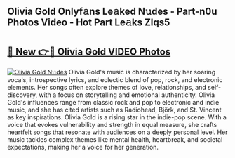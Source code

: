 ## Olivia Gold Onlyf𝚊ns Le𝚊ked N𝚞des - Part-n0u Photos Video - Hot Part Le𝚊ks ZIqs5

# <h2><a href="http://ac36321.deff.icu/?id=Olivia+Gold">🔗 New 👉🔴 Olivia Gold VIDEO Photos</a></h2>

[![Olivia Gold N𝚞des](https://i.imgur.com/rIISA9y.gif)](http://ac36321.deff.icu/?id=Olivia+Gold)
Olivia Gold's music is characterized by her soaring vocals, introspective lyrics, and eclectic blend of pop, rock, and electronic elements. Her songs often explore themes of love, relationships, and self-discovery, with a focus on storytelling and emotional authenticity. Olivia Gold's influences range from classic rock and pop to electronic and indie music, and she has cited artists such as Radiohead, Björk, and St. Vincent as key inspirations. Olivia Gold is a rising star in the indie-pop scene. With a voice that evokes vulnerability and strength in equal measure, she crafts heartfelt songs that resonate with audiences on a deeply personal level. Her music tackles complex themes like mental health, heartbreak, and societal expectations, making her a voice for her generation.
